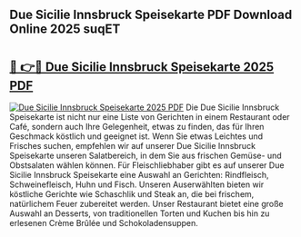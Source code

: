 ## Due Sicilie Innsbruck Speisekarte PDF Download Online 2025 suqET

# <h2><a href="http://gcczl7h.nevu.top/?p=Due+Sicilie+Innsbruck+Speisekarte">🔗 👉🔴 Due Sicilie Innsbruck Speisekarte 2025 PDF</a></h2>

[![Due Sicilie Innsbruck Speisekarte 2025 PDF](https://i.imgur.com/dBaPXMq.png)](http://gcczl7h.nevu.top/?p=Due+Sicilie+Innsbruck+Speisekarte)
Die Due Sicilie Innsbruck Speisekarte ist nicht nur eine Liste von Gerichten in einem Restaurant oder Café, sondern auch Ihre Gelegenheit, etwas zu finden, das für Ihren Geschmack köstlich und geeignet ist. Wenn Sie etwas Leichtes und Frisches suchen, empfehlen wir auf unserer Due Sicilie Innsbruck Speisekarte unseren Salatbereich, in dem Sie aus frischen Gemüse- und Obstsalaten wählen können. Für Fleischliebhaber gibt es auf unserer Due Sicilie Innsbruck Speisekarte eine Auswahl an Gerichten: Rindfleisch, Schweinefleisch, Huhn und Fisch. Unseren Auserwählten bieten wir köstliche Gerichte wie Schaschlik und Steak an, die bei frischem, natürlichem Feuer zubereitet werden. Unser Restaurant bietet eine große Auswahl an Desserts, von traditionellen Torten und Kuchen bis hin zu erlesenen Crème Brûlée und Schokoladensuppen.
